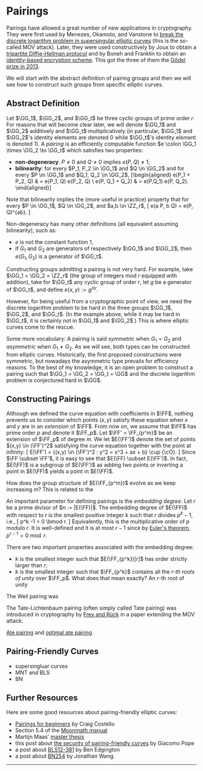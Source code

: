 # Pairings

Pairings have allowed a great number of new applications in cryptography.
They were first used by Menezes, Okamoto, and Vanstone to [break the discrete logarithm problem in supersingular elliptic curves](https://dl.acm.org/doi/pdf/10.1145/103418.103434) (this is the so-called MOV attack).
Later, they were used constructively by Joux to obtain a [tripartite Diffie-Hellman protocol](https://cgi.di.uoa.gr/~aggelos/crypto/page4/assets/joux-tripartite.pdf) and by Boneh and Franklin to obtain an [identity-based encryption scheme](https://crypto.stanford.edu/~dabo/papers/bfibe.pdf).
This got the three of them the [Gödel prize in 2013](https://www.eatcs.org/index.php/component/content/article/1-news/1584-goedel-prize-2013).

We will start with the abstract definition of pairing groups and then we will see how to construct such groups from specific elliptic curves.

## Abstract Definition

Let $\GG_1$, $\GG_2$, and $\GG_t$ be three cyclic groups of prime order $r$.
For reasons that will become clear later, we will denote $\GG_1$ and $\GG_2$ additively and $\GG_t$ multiplicatively (in particular, $\GG_1$ and $\GG_2$'s identity elements are denoted $0$ while $\GG_t$'s identity element is denoted $1$).
A *pairing* is an efficiently computable function $e \colon \GG_1 \times \GG_2 \to \GG_t$ which satisfies two properties:

- **non-degeneracy**: $P \neq 0$ and $Q \neq 0$ implies $e(P,Q) \neq 1$;
- **bilinearity**: for every $P_1, P_2 \in \GG_1$ and $Q \in \GG_2$ and for every $P \in \GG_1$ and $Q_1, Q_2 \in \GG_2$,
\[\begin{aligned}
 e(P_1 + P_2, Q) & = e(P_1, Q) e(P_2, Q) \\
 e(P, Q_1 + Q_2) & = e(P,Q_1) e(P, Q_2).
\end{aligned}\]

Note that bilinearity  implies the (more useful in practice) property that for every $P \in \GG_1$, $Q \in \GG_2$, and $a,b \in \ZZ_r$,
\[
 e(a P, b Q) = e(P, Q)^{ab}.
\]

Non-degeneracy has many other definitions (all equivalent assuming bilinearity), such as:

- $e$ is not the constant function $1$,
- if $G_1$ and $G_2$ are generators of respectively $\GG_1$ and $\GG_2$, then $e(G_1, G_2)$ is a generator of $\GG_t$.

Constructing groups admitting a pairing is not very hard.
For example, take $\GG_1 = \GG_2 = \ZZ_r$ (the group of integers mod $r$ equipped with addition), take for $\GG_t$ any cyclic group of order $r$, let $g$ be a generator of $\GG_t$, and define $e(x,y) := g^{xy}$.

However, for being useful from a cryptographic point of view, we need the discrete logarithm problem to be hard in the three groups $\GG_1$, $\GG_2$, and $\GG_t$.
(In the example above, while it may be hard in $\GG_t$, it is certainly not in $\GG_1$ and $\GG_2$.)
This is where elliptic curves come to the rescue.

Some more vocabulary: A pairing is said *symmetric* when $G_1 = G_2$ and *asymmetric* when $G_1 \neq G_2$.
As we will see, both types can be constructed from elliptic curves.
Historically, the first proposed constructions were symmetric, but nowadays the asymmetric type prevails for efficiency reasons.
To the best of my knowledge, it is an open problem to construct a pairing such that $\GG_1 = \GG_2 = \GG_t = \GG$ and the discrete logarithm problem is conjectured hard in $\GG$.



## Constructing Pairings

Although we defined the curve equation with coefficients in $\FF$, nothing prevents us to consider which points $(x,y)$ satisfy these equation when $x$ and $y$ are in an *extension* of $\FF$.
From now on, we assume that $\FF$ has prime order $p$ and denote it $\FF_p$.
Let $\FF' = \FF_{p^m}$ be an extension of $\FF_p$ of degree $m$.
We let $E(\FF')$ denote the set of points $(x,y) \in (\FF')^2$ satisfying the curve equation together with the point at infinity:
\[
 E(\FF') = \{(x,y) \in (\FF')^2 : y^2 = x^3 + ax + b\} \cup \{\cO\}.
\]
Since $\FF \subset \FF'$, it is easy to see that $E(\FF) \subset E(\FF')$.
In fact, $E(\FF)$ is a subgroup of $E(\FF')$ as adding two points or inverting a point in $E(\FF)$ yields a point in $E(\FF)$.

How does the group structure of $E(\FF_{p^m})$ evolve as we keep increasing $m$?
This is related to the


An important parameter for defining pairings is the *embedding degree*.
Let $r$ be a prime divisor of $n := |E(\FF)|$.
The embedding degree of $E(\FF)$ with respect to $r$ is the smallest positive integer $k$ such that $r$ divides $p^k-1$, i.e.,
\[
 p^k -1 = 0 \bmod r.
\]
Equivalently, this is the multiplicative order of $p$ modulo $r$.
It is well-defined and it is at most $r-1$ since by [Euler's theorem](https://en.wikipedia.org/wiki/Euler%27s_theorem), $p^{r-1} = 0 \bmod r$.

There are two important properties associated with the embedding degree:

- $k$ is the smallest integer such that $E(\FF_{p^k})[r]$ has order strictly larger than $r$;
- $k$ is the smallest integer such that $\FF_{p^k}$ contains all the *$r$-th roots of unity* over $\FF_p$.
What does that mean exactly?
An $r$-th root of unity

The Weil pairing was

The Tate-Lichtenbaum pairing (often simply called Tate pairing) was introduced in cryptography by [Frey and Rück](https://www.ams.org/journals/mcom/1994-62-206/S0025-5718-1994-1218343-6/S0025-5718-1994-1218343-6.pdf) in a paper extending the MOV attack.

[Ate pairing](https://eprint.iacr.org/2006/110.pdf) and [optimal ate pairing](https://eprint.iacr.org/2008/096.pdf).


## Pairing-Friendly Curves

- supersingluar curves
- MNT and BLS
- BN


## Further Resources

Here are some good resources about pairing-friendly elliptic curves:

- [Pairings for beginners](https://www.craigcostello.com.au/s/PairingsForBeginners.pdf) by Craig Costello
- Section 5.4 of the [Moonmath manual](https://leastauthority.com/community-matters/moonmath-manual/)
- Martijn Maas' [master thesis](https://www.win.tue.nl/~bdeweger/downloads/MT%20Martijn%20Maas.pdf)
- this post about [the security of pairing-friendly curves](https://research.nccgroup.com/2022/03/02/estimating-the-bit-security-of-pairing-friendly-curves/) by Giacomo Pope
- a post about [BLS12-381](https://hackmd.io/@benjaminion/bls12-381) by Ben Edgington
- a post about [BN254](https://hackmd.io/@jpw/bn254) by Jonathan Wang.

----

[^char]: It is possible to define elliptic curves over fields of characteristic 2 or 3 but equations are more complicated.
